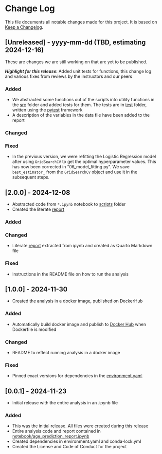 # Change Log
This file documents all notable changes made for this project. It is 
based on [Keep a Changelog](http://keepachangelog.com/).
 
## [Unreleased] - yyyy-mm-dd (TBD, estimating 2024-12-16)
 
These are changes we are still working on that are yet to be published.

***Highlight for this release***: Added unit tests for functions, this change log and various fixes from reviews by the instructors and our peers
 
### Added
- We abstracted some functions out of the scripts into utility functions in the [src](src) folder and 
added tests for them. The tests are in [test](test) folder, written 
using the [pytest](https://pytest.org/) framework
- A description of the variables in the data file have been added to the report
 
### Changed
 
### Fixed
- In the previous version, we were refitting the Logistic Regression 
model after using `GridSearchCV` to get the optimal hyperparameter values. This has now been corrected in "06_model_fitting.py". We save `best_estimator_` from the `GridSearchCV` object and use it in the subsequent steps.

## [2.0.0] - 2024-12-08
  
- Abstracted code from `*.ipynb` notebook to [scripts](scripts) folder
- Created the literate [report](reports/age_prediction_report.qmd)
 
### Added
 
### Changed
  
- Literate [report](reports/age_prediction_report.qmd) extracted from ipynb and created as Quarto Markdown file
 
### Fixed
 
- Instructions in the README file on how to run the analysis

## [1.0.0] - 2024-11-30
  
- Created the analysis in a docker image, published on DockerHub
 
### Added

- Automatically build docker image and publish to [Docker Hub](https://hub.docker.com/) when Dockerfile is modified
 
### Changed

- README to reflect running analysis in a docker image
 
### Fixed
 
- Pinned exact versions for dependencies in the [environment.yaml](environment.yaml)
 
## [0.0.1] - 2024-11-23

- Initial release with the entire analysis in an .ipynb file
 
### Added

- This was the initial release. All files were created during this release
- Entire analysis code and report contained in [notebook/age_prediction_report.ipynb](notebook/age_prediction_report.ipynb)
- Created dependencies in environment.yaml and conda-lock.yml
- Created the License and Code of Conduct for the project